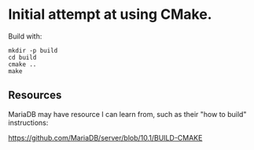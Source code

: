 # Initial attempt at using CMake.

Build with:

    mkdir -p build
    cd build
    cmake ..
    make

## Resources

MariaDB may have resource I can learn from, such as their "how to build"
instructions:

https://github.com/MariaDB/server/blob/10.1/BUILD-CMAKE
